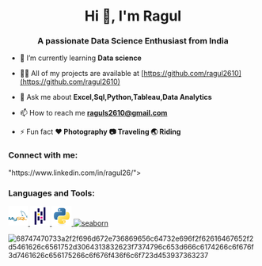 
<h1 align="center">Hi 👋, I'm Ragul</h1>
<h3 align="center">A passionate Data Science Enthusiast from India</h3>

- 🌱 I’m currently learning **Data science**

- 👨‍💻 All of my projects are available at [https://github.com/ragul2610](https://github.com/ragul2610)

- 💬 Ask me about **Excel,Sql,Python,Tableau,Data Analytics**

- 📫 How to reach me **raguls2610@gmail.com**

- ⚡ Fun fact **♥️ Photography 📷 Traveling 🌏 Riding**

<h3 align="left">Connect with me:</h3>
<p align="left">
"https://www.linkedin.com/in/ragul26/"></a>
</p>

<h3 align="left">Languages and Tools:</h3>
<p align="left"> <a href="https://www.mysql.com/" target="_blank" rel="noreferrer"> <img src="https://raw.githubusercontent.com/devicons/devicon/master/icons/mysql/mysql-original-wordmark.svg" alt="mysql" width="40" height="40"/> </a> <a href="https://pandas.pydata.org/" target="_blank" rel="noreferrer"> <img src="https://raw.githubusercontent.com/devicons/devicon/2ae2a900d2f041da66e950e4d48052658d850630/icons/pandas/pandas-original.svg" alt="pandas" width="40" height="40"/> </a> <a href="https://www.python.org" target="_blank" rel="noreferrer"> <img src="https://raw.githubusercontent.com/devicons/devicon/master/icons/python/python-original.svg" alt="python" width="40" height="40"/> </a> <a href="https://seaborn.pydata.org/" target="_blank" rel="noreferrer"> <img src="https://seaborn.pydata.org/_images/logo-mark-lightbg.svg" alt="seaborn" width="40" height="40"/> </a> </p>

 ![68747470733a2f2f696d672e736869656c64732e696f2f62616467652f2d5461626c6561752d3064313832623f7374796c653d666c6174266c6f676f3d7461626c656175266c6f676f436f6c6f723d453937363237](https://github.com/ragul2610/ragul2610/assets/142657677/d8b87738-f850-428e-97a8-76f89f44823b) 



